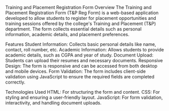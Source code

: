 Training and Placement Registration Form
Overview
The Training and Placement Registration Form (T&P Reg Form) is a web-based application developed to allow students to register for placement opportunities and training sessions offered by the college's Training and Placement (T&P) department. The form collects essential details such as personal information, academic details, and placement preferences.

Features
Student Information: Collects basic personal details like name, contact, roll number, etc.
Academic Information: Allows students to provide academic details, such as CGPA and year of study.
Document Upload: Students can upload their resumes and necessary documents.
Responsive Design: The form is responsive and can be accessed from both desktop and mobile devices.
Form Validation: The form includes client-side validation using JavaScript to ensure the required fields are completed correctly.

Technologies Used
HTML: For structuring the form and content.
CSS: For styling and ensuring a user-friendly layout.
JavaScript: For form validation, interactivity, and handling document uploads.
